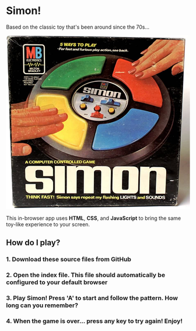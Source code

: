 # Simon!

Based on the classic toy that's been around since the 70s... 

![alt text](https://github.com/cpadierna/simon/blob/main/simon_original.jpg)

This in-browser app uses **HTML**, **CSS**, and **JavaScript** to bring the same toy-like experience to your screen. 

## How do I play? 

### 1. Download these source files from GitHub
### 2. Open the index file. This file should automatically be configured to your default browser
### 3. Play Simon! Press 'A' to start and follow the pattern. How long can you remember?
### 4. When the game is over... press any key to try again! Enjoy!
